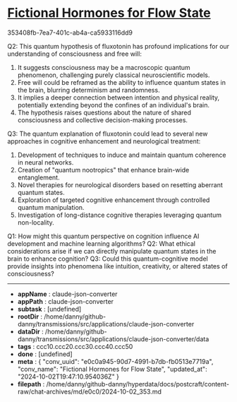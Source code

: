 # [Fictional Hormones for Flow State](https://claude.ai/chat/e0c0a945-90d7-4991-b7db-fb0513e7719a)

353408fb-7ea7-401c-ab4a-ca5933116dd9

 Q2: This quantum hypothesis of fluxotonin has profound implications for our understanding of consciousness and free will:

1. It suggests consciousness may be a macroscopic quantum phenomenon, challenging purely classical neuroscientific models.
2. Free will could be reframed as the ability to influence quantum states in the brain, blurring determinism and randomness.
3. It implies a deeper connection between intention and physical reality, potentially extending beyond the confines of an individual's brain.
4. The hypothesis raises questions about the nature of shared consciousness and collective decision-making processes.

Q3: The quantum explanation of fluxotonin could lead to several new approaches in cognitive enhancement and neurological treatment:

1. Development of techniques to induce and maintain quantum coherence in neural networks.
2. Creation of "quantum nootropics" that enhance brain-wide entanglement.
3. Novel therapies for neurological disorders based on resetting aberrant quantum states.
4. Exploration of targeted cognitive enhancement through controlled quantum manipulation.
5. Investigation of long-distance cognitive therapies leveraging quantum non-locality.

Q1: How might this quantum perspective on cognition influence AI development and machine learning algorithms?
Q2: What ethical considerations arise if we can directly manipulate quantum states in the brain to enhance cognition?
Q3: Could this quantum-cognitive model provide insights into phenomena like intuition, creativity, or altered states of consciousness?

---

* **appName** : claude-json-converter
* **appPath** : claude-json-converter
* **subtask** : [undefined]
* **rootDir** : /home/danny/github-danny/transmissions/src/applications/claude-json-converter
* **dataDir** : /home/danny/github-danny/transmissions/src/applications/claude-json-converter/data
* **tags** : ccc10.ccc20.ccc30.ccc40.ccc50
* **done** : [undefined]
* **meta** : {
  "conv_uuid": "e0c0a945-90d7-4991-b7db-fb0513e7719a",
  "conv_name": "Fictional Hormones for Flow State",
  "updated_at": "2024-10-02T19:47:10.954036Z"
}
* **filepath** : /home/danny/github-danny/hyperdata/docs/postcraft/content-raw/chat-archives/md/e0c0/2024-10-02_353.md